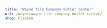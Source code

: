 ```yaml
---
title: "Wayne Tile Company Outlet Center"
url: /wayne/wayne-tile-company-outlet-center/
shop: Fliesen
---
```

